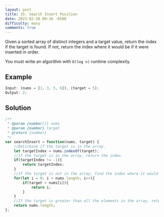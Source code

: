 ```yaml
---
layout: post
title: 35. Search Insert Position
date: 2023-02-20 09:36 -0500
difficulty: easy
comments: true
---
```


Given a sorted array of distinct integers and a target value, return the index if the target is found. If not, return the index where it would be if it were inserted in order.

You must write an algorithm with `O(log n)` runtime complexity.

## Example

```javascript
Input: (nums = [1, 3, 5, 6]), (target = 5);
Output: 2;
```

## Solution

```javascript
/**
 * @param {number[]} nums
 * @param {number} target
 * @return {number}
 */
var searchInsert = function(nums, target) {
    //Detirmine if the target is in the array.
    let targetIndex = nums.indexOf(target);
    //If the target is in the array, return the index.
    if(targetIndex != -1){
        return targetIndex;
    }
    //If the target is not in the array, find the index where it would be inserted.
    for(let i = 0; i < nums.length; i++){
        if(target < nums[i]){
            return i;
        }
    }
    //If the target is greater than all the elements in the array, return the length of the array.
    return nums.length;
};
```
